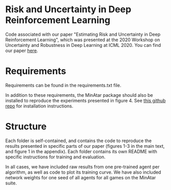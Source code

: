 # Risk and Uncertainty in Deep Reinforcement Learning

Code associated with our paper "Estimating Risk and Uncertainty in Deep Reinforcement Learning", which was presented at the 2020 Workshop on Uncertainty and Robustness in Deep Learning at ICML 2020. You can find our paper <a href="https://arxiv.org/abs/1905.09638">here</a>.

# Requirements

Requirements can be found in the requirements.txt file. 

In addition to these requirements, the MinAtar package should also be installed to reproduce the experiments presented in figure 4. See <a href="https://github.com/kenjyoung/MinAtar">this github repo</a> for installation instructions.

# Structure

Each folder is self-contained, and contains the code to reproduce the results presented in specific parts of our paper (figures 1-3 in the main text, and figure 1 in the appendix). Each folder contains its own README with specific instructions for training and evaluation.

In all cases, we have included raw results from one pre-trained agent per algorithm, as well as code to plot its training curve. We have also included network weights for one seed of all agents for all games on the MinAtar suite.
